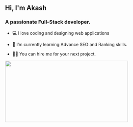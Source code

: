 ## Hi, I'm Akash

### A passionate Full-Stack developer.
- 💻 I love coding and designing web applications
* 🌱 I’m currently learning Advance SEO and Ranking skills.
+ 👩‍🎨 You can hire me for your next project.
<img src="https://camo.githubusercontent.com/6061a8f97a9f1b555b33fc5586a641723f746de4e26fea5201c45b2aec2439f1/68747470733a2f2f692e70696e696d672e636f6d2f6f726967696e616c732f37642f30372f61322f37643037613235353637383936326433306438373137646366356462643236362e676966" width="400" height="200">


<!---
Aakash-325/Aakash-325 is a ✨ special ✨ repository because its `README.md` (this file) appears on your GitHub profile.
You can click the Preview link to take a look at your changes.
--->
